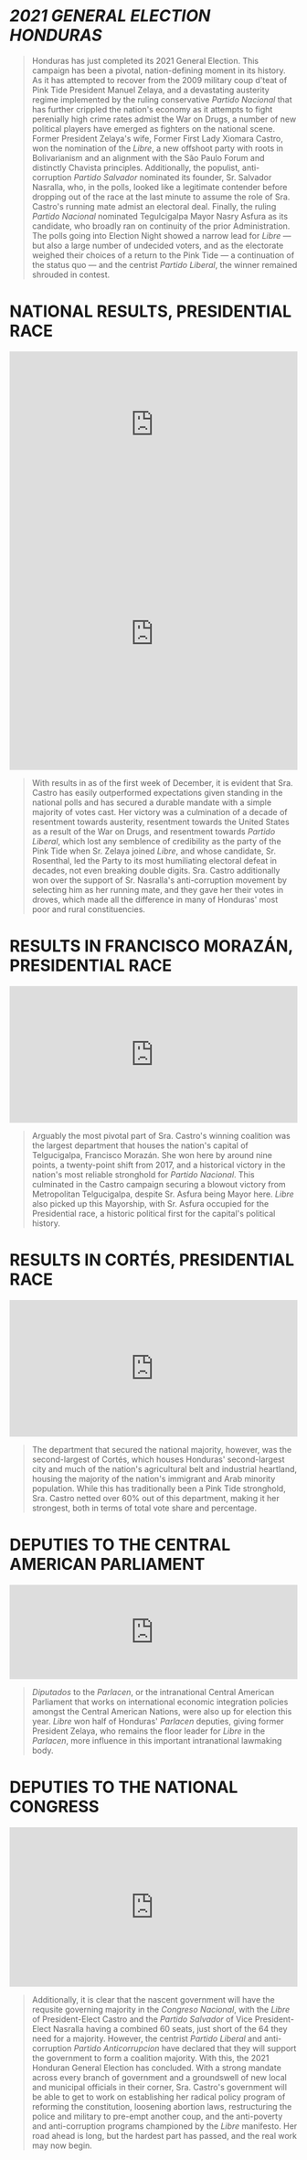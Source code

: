 # *2021 GENERAL ELECTION HONDURAS*
> Honduras has just completed its 2021 General Election. This campaign has been a pivotal, nation-defining moment in its history. As it has attempted to recover from the 2009 military coup d'teat of Pink Tide President Manuel Zelaya, and a devastating austerity regime implemented by the ruling conservative *Partido Nacional* that has further crippled the nation's economy as it attempts to fight perenially high crime rates admist the War on Drugs, a number of new political players have emerged as fighters on the national scene. Former President Zelaya's wife, Former First Lady Xiomara Castro, won the nomination of the *Libre*, a new offshoot party with roots in Bolivarianism and an alignment with the São Paulo Forum and distinctly Chavista principles. Additionally, the populist, anti-corruption *Partido Salvador* nominated its founder, Sr. Salvador Nasralla, who, in the polls, looked like a legitimate contender before dropping out of the race at the last minute to assume the role of Sra. Castro's running mate admist an electoral deal. Finally, the ruling *Partido Nacional* nominated Tegulcigalpa Mayor Nasry Asfura as its candidate, who broadly ran on continuity of the prior Administration. The polls going into Election Night showed a narrow lead for *Libre* — but also a large number of undecided voters, and as the electorate weighed their choices of a return to the Pink Tide — a continuation of the status quo — and the centrist *Partido Liberal*, the winner remained shrouded in contest.

# NATIONAL RESULTS, PRESIDENTIAL RACE
<iframe title="" aria-label="Table" id="datawrapper-chart-7bTxt" src="https://datawrapper.dwcdn.net/7bTxt/1/" scrolling="no" frameborder="0" style="width: 0; min-width: 100% !important; border: none;" height="256"></iframe><script type="text/javascript">!function(){"use strict";window.addEventListener("message",(function(e){if(void 0!==e.data["datawrapper-height"]){var t=document.querySelectorAll("iframe");for(var a in e.data["datawrapper-height"])for(var r=0;r<t.length;r++){if(t[r].contentWindow===e.source)t[r].style.height=e.data["datawrapper-height"][a]+"px"}}}))}();
</script>
<iframe title="" aria-label="Map" id="datawrapper-chart-xCIo5" src="https://datawrapper.dwcdn.net/xCIo5/5/" scrolling="no" frameborder="0" style="width: 0; min-width: 100% !important; border: none;" height="476"></iframe><script type="text/javascript">!function(){"use strict";window.addEventListener("message",(function(e){if(void 0!==e.data["datawrapper-height"]){var t=document.querySelectorAll("iframe");for(var a in e.data["datawrapper-height"])for(var r=0;r<t.length;r++){if(t[r].contentWindow===e.source)t[r].style.height=e.data["datawrapper-height"][a]+"px"}}}))}();
</script>

  > With results in as of the first week of December, it is evident that Sra. Castro has easily outperformed expectations given standing in the national polls and has secured a durable mandate with a simple majority of votes cast. Her victory was a culmination of a decade of resentment towards austerity, resentment towards the United States as a result of the War on Drugs, and resentment towards *Partido Liberal*, which lost any semblence of credibility as the party of the Pink Tide when Sr. Zelaya joined *Libre*, and whose candidate, Sr. Rosenthal, led the Party to its most humiliating electoral defeat in decades, not even breaking double digits. Sra. Castro additionally won over the support of Sr. Nasralla's anti-corruption movement by selecting him as her running mate, and they gave her their votes in droves, which made all the difference in many of Honduras' most poor and rural constituencies.
  
# RESULTS IN FRANCISCO MORAZÁN, PRESIDENTIAL RACE
<iframe title="" aria-label="Table" id="datawrapper-chart-0DQxt" src="https://datawrapper.dwcdn.net/0DQxt/1/" scrolling="no" frameborder="0" style="width: 0; min-width: 100% !important; border: none;" height="239"></iframe><script type="text/javascript">!function(){"use strict";window.addEventListener("message",(function(e){if(void 0!==e.data["datawrapper-height"]){var t=document.querySelectorAll("iframe");for(var a in e.data["datawrapper-height"])for(var r=0;r<t.length;r++){if(t[r].contentWindow===e.source)t[r].style.height=e.data["datawrapper-height"][a]+"px"}}}))}();
</script>

  > Arguably the most pivotal part of Sra. Castro's winning coalition was the largest department that houses the nation's capital of Telgucigalpa, Francisco Morazán. She won here by around nine points, a twenty-point shift from 2017, and a historical victory in the nation's most reliable stronghold for *Partido Nacional*. This culminated in the Castro campaign securing a blowout victory from Metropolitan Telgucigalpa, despite Sr. Asfura being Mayor here. *Libre* also picked up this Mayorship, with Sr. Asfura occupied for the Presidential race, a historic political first for the capital's political history.

  # RESULTS IN CORTÉS, PRESIDENTIAL RACE
  <iframe title="" aria-label="Table" id="datawrapper-chart-VEGBZ" src="https://datawrapper.dwcdn.net/VEGBZ/1/" scrolling="no" frameborder="0" style="width: 0; min-width: 100% !important; border: none;" height="239"></iframe><script type="text/javascript">!function(){"use strict";window.addEventListener("message",(function(e){if(void 0!==e.data["datawrapper-height"]){var t=document.querySelectorAll("iframe");for(var a in e.data["datawrapper-height"])for(var r=0;r<t.length;r++){if(t[r].contentWindow===e.source)t[r].style.height=e.data["datawrapper-height"][a]+"px"}}}))}();
</script>
  
  > The department that secured the national majority, however, was the second-largest of Cortés, which houses Honduras' second-largest city and much of the nation's agricultural belt and industrial heartland, housing the majority of the nation's immigrant and Arab minority population. While this has traditionally been a Pink Tide stronghold, Sra. Castro netted over 60% out of this department, making it her strongest, both in terms of total vote share and percentage.
  
  # DEPUTIES TO THE CENTRAL AMERICAN PARLIAMENT
  <iframe title="" aria-label="Bar Chart" id="datawrapper-chart-6zKf9" src="https://datawrapper.dwcdn.net/6zKf9/1/" scrolling="no" frameborder="0" style="width: 0; min-width: 100% !important; border: none;" height="165"></iframe><script type="text/javascript">!function(){"use strict";window.addEventListener("message",(function(e){if(void 0!==e.data["datawrapper-height"]){var t=document.querySelectorAll("iframe");for(var a in e.data["datawrapper-height"])for(var r=0;r<t.length;r++){if(t[r].contentWindow===e.source)t[r].style.height=e.data["datawrapper-height"][a]+"px"}}}))}();
</script>
  
  > *Diputados* to the *Parlacen*, or the intranational Central American Parliament that works on international economic integration policies amongst the Central American Nations, were also up for election this year. *Libre* won half of Honduras' *Parlacen* deputies, giving former President Zelaya, who remains the floor leader for *Libre* in the *Parlacen*, more influence in this important intranational lawmaking body.
  
  # DEPUTIES TO THE NATIONAL CONGRESS
  <iframe title="" aria-label="Bar Chart" id="datawrapper-chart-Mu3G8" src="https://datawrapper.dwcdn.net/Mu3G8/1/" scrolling="no" frameborder="0" style="width: 0; min-width: 100% !important; border: none;" height="279"></iframe><script type="text/javascript">!function(){"use strict";window.addEventListener("message",(function(e){if(void 0!==e.data["datawrapper-height"]){var t=document.querySelectorAll("iframe");for(var a in e.data["datawrapper-height"])for(var r=0;r<t.length;r++){if(t[r].contentWindow===e.source)t[r].style.height=e.data["datawrapper-height"][a]+"px"}}}))}();
</script>
  
  > Additionally, it is clear that the nascent government will have the requsite governing majority in the *Congreso Nacional*, with the *Libre* of President-Elect Castro and the *Partido Salvador* of Vice President-Elect Nasralla having a combined 60 seats, just short of the 64 they need for a majority. However, the centrist *Partido Liberal* and anti-corruption *Partido Anticorrupcion* have declared that they will support the government to form a coalition majority. With this, the 2021 Honduran General Election has concluded. With a strong mandate across every branch of government and a groundswell of new local and municipal officials in their corner, Sra. Castro's government will be able to get to work on establishing her radical policy program of reforming the constitution, loosening abortion laws, restructuring the police and military to pre-empt another coup, and the anti-poverty and anti-corruption programs championed by the *Libre* manifesto. Her road ahead is long, but the hardest part has passed, and the real work may now begin.
